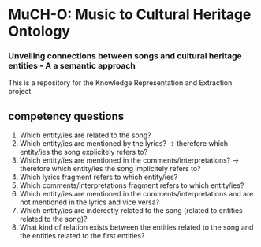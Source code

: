 # MuCH-O: Music to Cultural Heritage Ontology
### Unveiling connections between songs and cultural heritage entities - A a semantic approach
This is a repository for the Knowledge Representation and Extraction project 

## competency questions
1. Which entity/ies are related to the song?
2. Which entity/ies are mentioned by the lyrics? -> therefore which entity/ies the song explicitely refers to?
3. Which entity/ies are mentioned in the comments/interpretations? -> therefore which entity/ies the song implicitely refers to?
4. Which lyrics fragment refers to which entity/ies?
5. Which comments/interpretations fragment refers to which entity/ies?
6. Which entity/ies are mentioned in the comments/interpretations and are not mentioned in the lyrics and vice versa?
7. Which entity/ies are inderectly related to the song (related to entities related to the song)?
8. What kind of relation exists between the entities related to the song and the entities related to the first entities?


